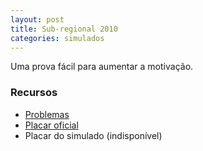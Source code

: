 ```yaml
---
layout: post
title: Sub-regional 2010
categories: simulados
---
```


Uma prova fácil para aumentar a motivação.

### Recursos
* [Problemas](http://maratona.ime.usp.br/hist/2010/primeira-fase/maratona.pdf)
* [Placar oficial](http://maratona.ime.usp.br/hist/2010/primeira-fase/saopaulo/Maratona_final_IFSP_2010-1.pdf)
* Placar do simulado (indisponível)